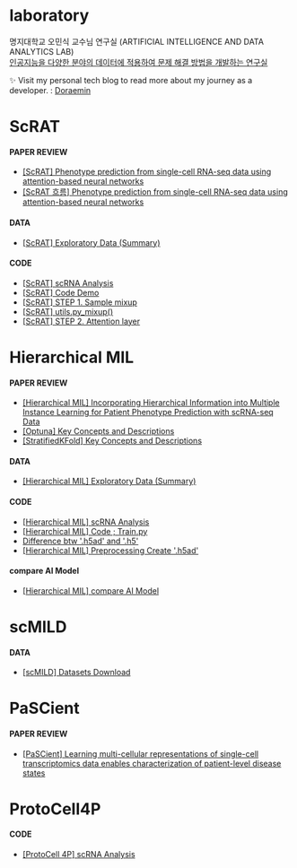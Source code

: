 # laboratory

명지대학교 오민식 교수님 연구실 (ARTIFICIAL INTELLIGENCE AND DATA ANALYTICS LAB)
<br>
[인공지능을 다양한 분야의 데이터에 적용하여 문제 해결 방법을 개발하는 연구실](https://ailab-mju.github.io/)

✨ Visit my personal tech blog to read more about my journey as a developer. : [Doraemin](https://doraemin.tistory.com/)

# ScRAT

#### PAPER REVIEW

- [[ScRAT] Phenotype prediction from single-cell RNA-seq data using attention-based neural networks](https://doraemin.tistory.com/165)
- [[ScRAT 흐름] Phenotype prediction from single-cell RNA-seq data using attention-based neural networks](https://doraemin.tistory.com/162)

#### DATA

- [[ScRAT] Exploratory Data (Summary)](https://doraemin.tistory.com/164)

#### CODE

- [[ScRAT] scRNA Analysis](https://doraemin.tistory.com/158)
- [[ScRAT] Code Demo](https://doraemin.tistory.com/159)
- [[ScRAT] STEP 1. Sample mixup](https://doraemin.tistory.com/161)
- [[ScRAT] utils.py_mixup()](https://doraemin.tistory.com/160)
- [[ScRAT] STEP 2. Attention layer](https://doraemin.tistory.com/163)

# Hierarchical MIL

#### PAPER REVIEW

- [[Hierarchical MIL] Incorporating Hierarchical Information into Multiple Instance Learning for Patient Phenotype Prediction with scRNA-seq Data](https://doraemin.tistory.com/167)
- [[Optuna] Key Concepts and Descriptions](https://doraemin.tistory.com/172)
- [[StratifiedKFold] Key Concepts and Descriptions](https://doraemin.tistory.com/174)

#### DATA

- [[Hierarchical MIL] Exploratory Data (Summary)](https://doraemin.tistory.com/166)

#### CODE

- [[Hierarchical MIL] scRNA Analysis](https://doraemin.tistory.com/169)
- [[Hierarchical MIL] Code ; Train.py](https://doraemin.tistory.com/173)
- [Difference btw '.h5ad' and '.h5'](https://doraemin.tistory.com/175)
- [[Hierarchical MIL] Preprocessing Create '.h5ad'](https://doraemin.tistory.com/176)

#### compare AI Model

- [[Hierarchical MIL] compare AI Model](https://doraemin.tistory.com/188)

# scMILD

#### DATA

- [[scMILD] Datasets Download](https://doraemin.tistory.com/185)

# PaSCient

#### PAPER REVIEW

- [[PaSCient] Learning multi-cellular representations of single-cell transcriptomics data enables characterization of patient-level disease states](https://doraemin.tistory.com/189)

# ProtoCell4P

#### CODE

- [[ProtoCell 4P] scRNA Analysis](https://doraemin.tistory.com/190)
  <!-- - [](https://doraemin.tistory.com/) -->
  <!-- - [](https://doraemin.tistory.com/) -->
